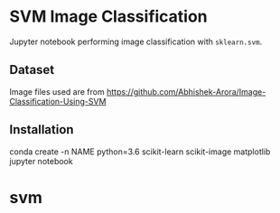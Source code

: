# SVM Image Classification

Jupyter notebook performing image classification with `sklearn.svm`.

## Dataset

Image files used are from  https://github.com/Abhishek-Arora/Image-Classification-Using-SVM

## Installation

conda create -n NAME python=3.6 scikit-learn scikit-image matplotlib jupyter notebook
# svm
